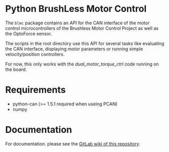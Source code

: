 Python BrushLess Motor Control
==============================

The `blmc` package contains an API for the CAN interface of the motor control
microcontrollers of the Brushless Motor Control Project as well as the
OptoForce sensor.

The scripts in the root directory use this API for several tasks like
evaluating the CAN interface, displaying motor parameters or running simple
velocity/position controllers.

For now, this only works with the *dual_motor_torque_ctrl* code running on the
board.


Requirements
============

 * python-can (>= 1.5.1 required when useing PCAN)
 * numpy


Documentation
=============

For documentation. please see the [GitLab wiki of this
repository](https://git-amd.tuebingen.mpg.de/amd-clmc/python-blmc/wikis/home).
